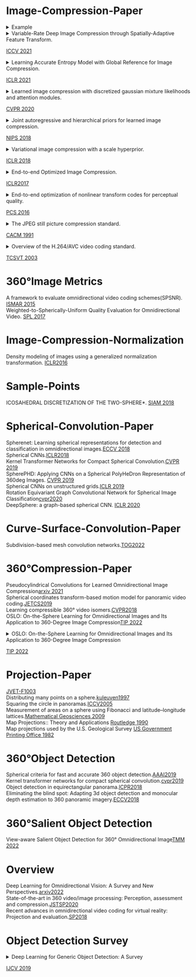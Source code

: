 # Image-Compression-Paper

<details>
<summary>
Example
</summary>
## Motivation
## Contribution
</details>

<details>
<summary>Variable-Rate Deep Image Compression through Spatially-Adaptive Feature Transform.</summary>
## Motivation
## Contribution
</details>

[ICCV 2021](https://openaccess.thecvf.com/content/ICCV2021/papers/Song_Variable-Rate_Deep_Image_Compression_Through_Spatially-Adaptive_Feature_Transform_ICCV_2021_paper.pdf)



<details>
<summary>
Learning Accurate Entropy Model with Global Reference for Image Compression. 
</summary>
## Motivation
## Contribution
</details>

[ICLR 2021](https://arxiv.org/pdf/2010.08321.pdf)  



<details>
<summary>
Learned image compression with discretized gaussian mixture likelihoods and attention modules. 
</summary>
## Motivation
## Contribution
</details>

[CVPR 2020](https://openaccess.thecvf.com/content_CVPR_2020/papers/Cheng_Learned_Image_Compression_With_Discretized_Gaussian_Mixture_Likelihoods_and_Attention_CVPR_2020_paper.pdf)  



<details>
<summary>
Joint autoregressive and hierarchical priors for learned image compression. 
</summary>
## Motivation
## Contribution
</details>

[NIPS 2018](https://arxiv.org/pdf/1809.02736.pdf)  



<details>
<summary>
Variational image compression with a scale hyperprior.
</summary>

## Motivation
<!-- 1. HEVC models images with variable size blocks, unlike JPEG which uses fixed size blocks. It can be used to achieve more efficient image compression, because HEVC is free to select a partitioning for each image. HEVC only need to transmit the side information between the encoder and decoder.By this way, the amount of side information sent is much smaller,on average, than the reduction of code length. -->

1. Side information are largely unexplored in existing CNN-based image compression models
2. Side information can be used to achieve more efficient image compression
3. The side information of conventional image compression models is hand-designed

## Contribution
1. This paper proposed a model to learn the latent representation of the entropy model.

## Method
![The structure of conventional image compression model](paper_figure/image_compression_paper/Variational_image_compression_with_a_scale_hyperprior/fig1.png)

![The structure of conventional image compression model extended with a hyperprior](paper_figure/image_compression_paper/Variational_image_compression_with_a_scale_hyperprior/fig3.png)





</details>

[ICLR 2018](https://arxiv.org/pdf/1802.01436.pdf)


<details>
<summary>
End-to-end Optimized Image Compression. 
</summary>
## Motivation
## Contribution
</details>

[ICLR2017](https://arxiv.org/pdf/1611.01704.pdf)  



<details>
<summary>
End-to-end optimization of nonlinear transform codes for perceptual quality. 
</summary>
## Motivation
## Contribution
</details>

[PCS 2016](https://ieeexplore.ieee.org/stamp/stamp.jsp?tp=&arnumber=7906310)  



<details>
<summary>
The JPEG still picture compression standard. 
</summary>
## Motivation
## Contribution
</details>

[CACM 1991](https://dl.acm.org/doi/pdf/10.1145/103085.103089)  

<details>
<summary>
Overview of the H.264/AVC video coding standard. 
</summary>
## Motivation
## Contribution
</details>

[TCSVT 2003](https://ieeexplore.ieee.org/stamp/stamp.jsp?tp=&arnumber=1218189)

# 360&deg;Image Metrics
A framework to evaluate omnidirectional video coding schemes(SPSNR). [ISMAR 2015](https://ieeexplore.ieee.org/abstract/document/7328056)  
Weighted-to-Spherically-Uniform Quality Evaluation for Omnidirectional Video. [SPL 2017](https://ieeexplore.ieee.org/abstract/document/7961186)  


# Image-Compression-Normalization
Density modeling of images using a generalized normalization transformation. [ICLR2016](https://arxiv.org/pdf/1511.06281)  


# Sample-Points
ICOSAHEDRAL DISCRETIZATION OF THE TWO-SPHERE*. [SIAM 2018](https://epubs.siam.org/doi/pdf/10.1137/0722066)  



# Spherical-Convolution-Paper
Spherenet: Learning spherical representations for detection and classification in omnidirectional images.[ECCV 2018](https://openaccess.thecvf.com/content_ECCV_2018/papers/Benjamin_Coors_SphereNet_Learning_Spherical_ECCV_2018_paper.pdf)  
Spherical CNNs.[ICLR2018](https://arxiv.org/pdf/1801.10130.pdf)  
Kernel Transformer Networks for Compact Spherical Convolution.[CVPR 2019](https://openaccess.thecvf.com/content_CVPR_2019/papers/Su_Kernel_Transformer_Networks_for_Compact_Spherical_Convolution_CVPR_2019_paper.pdf)  
SpherePHD: Applying CNNs on a Spherical PolyHeDron Representation of 360deg Images. [CVPR 2019](https://openaccess.thecvf.com/content_CVPR_2019/papers/Lee_SpherePHD_Applying_CNNs_on_a_Spherical_PolyHeDron_Representation_of_360deg_CVPR_2019_paper.pdf)  
Spherical CNNs on unstructured grids.[ICLR 2019](https://arxiv.org/pdf/1901.02039.pdf)  
Rotation Equivariant Graph Convolutional Network for Spherical Image Classification[cvpr2020](https://openaccess.thecvf.com/content_CVPR_2020/papers/Yang_Rotation_Equivariant_Graph_Convolutional_Network_for_Spherical_Image_Classification_CVPR_2020_paper.pdf)  
DeepSphere: a graph-based spherical CNN. [ICLR 2020](https://arxiv.org/pdf/2012.15000)  




# Curve-Surface-Convolution-Paper
Subdivision-based mesh convolution networks.[TOG2022](https://dl.acm.org/doi/pdf/10.1145/3506694)






# 360&deg;Compression-Paper
Pseudocylindrical Convolutions for Learned Omnidirectional Image Compression[arxiv 2021](https://arxiv.org/pdf/2112.13227.pdf)  
Spherical coordinates transform-based motion model for panoramic video coding.[JETCS2019](https://ieeexplore.ieee.org/stamp/stamp.jsp?tp=&arnumber=8629996)  
Learning compressible 360° video isomers.[CVPR2018](https://openaccess.thecvf.com/content_cvpr_2018/papers/Su_Learning_Compressible_360deg_CVPR_2018_paper.pdf)  
OSLO: On-the-Sphere Learning for Omnidirectional Images and Its Application to 360-Degree Image Compression[TIP 2022](https://ieeexplore.ieee.org/abstract/document/9875033)




<details>
<summary>
OSLO: On-the-Sphere Learning for Omnidirectional Images and Its Application to 360-Degree Image Compression
</summary>

## Motivation:
    Existing spherical CNN didn't contain all these three properities:  
    1. rotation equivariance  
    2. expressive filter  
    3. computational efficiency 

## Contribution:
    1. They proposed a new convolution operation on the sphere based on the HEALPix uniform sampling.  
    2. They adapt existing standard CNN techniques(stride, iterative aggregation and pixel shuffling) to the spherical domain.  
    3. Apply the new framework to the task of omnidirectional image compression.  
</details>

[TIP 2022](https://ieeexplore.ieee.org/abstract/document/9875033)



# Projection-Paper
[JVET-F1003](https://www.researchgate.net/publication/326381357_JVET-F1003_Algorithm_descriptions_of_projection_format_conversion_and_video_quality_metrics_in_360Lib)  
Distributing many points on a sphere.[kuleuven1997](https://perswww.kuleuven.be/~u0017946/publications/Papers97/art97a-Saff-Kuijlaars-MI/Saff-Kuijlaars-MathIntel97.pdf)  
Squaring the circle in panoramas.[ICCV2005](https://ieeexplore.ieee.org/stamp/stamp.jsp?tp=&arnumber=1544869)  
Measurement of areas on a sphere using Fibonacci and latitude–longitude lattices.[Mathematical Geosciences 2009](https://link.springer.com/content/pdf/10.1007/s11004-009-9257-x.pdf)  
Map Projections:: Theory and Applications [Routledge 1990](https://www.taylorfrancis.com/books/mono/10.1201/9780203748121/map-projections-ii-pearson)  
Map projections used by the U.S. Geological Survey [US Government Printing Office 1982](https://pubs.usgs.gov/bul/1532/report.pdf)






# 360&deg;Object Detection
Spherical criteria for fast and accurate 360 object detection.[AAAI2019](https://ojs.aaai.org/index.php/AAAI/article/view/6995)  
Kernel transformer networks for compact spherical convolution.[cvpr2019](https://openaccess.thecvf.com/content_CVPR_2019/papers/Su_Kernel_Transformer_Networks_for_Compact_Spherical_Convolution_CVPR_2019_paper.pdf)  
Object detection in equirectangular panorama.[ICPR2018](https://arxiv.org/pdf/1805.08009.pdf)  
Eliminating the blind spot: Adapting 3d object detection and monocular depth estimation to 360 panoramic imagery.[ECCV2018](https://arxiv.org/pdf/1808.06253v1.pdf)





# 360&deg;Salient Object Detection
View-aware Salient Object Detection for 360° Omnidirectional Image[TMM 2022](https://arxiv.org/pdf/2209.13222)





# Overview
Deep Learning for Omnidirectional Vision: A Survey and New Perspectives.[arxiv2022](https://arxiv.org/pdf/2205.10468.pdf)  
State-of-the-art in 360 video/image processing: Perception, assessment and compression.[JSTSP2020](https://ieeexplore.ieee.org/stamp/stamp.jsp?tp=&arnumber=8960364)  
Recent advances in omnidirectional video coding for virtual reality: Projection and evaluation.[SP2018](https://reader.elsevier.com/reader/sd/pii/S0165168418300057?token=91255BF9EFC05C00E5DBA290E37F10CE94943DC5DB754B4B74BE1E7658A9C062AD8F74E85C089DA3B7F81A4C81E655C5&originRegion=us-east-1&originCreation=20220927212654)




# Object Detection Survey

<details>
<summary>
Deep Learning for Generic Object Detection: A Survey
</summary>

## Motivation
   1. Although tremendous progress has been achieved during past 5 years, but they didn't find comprehensive surveys of Object Detection.

## Contribution

## Definition of Object Detection 
Given an image, determine whether or not there are instances of 

</details>

[IJCV 2019](https://link.springer.com/article/10.1007/s11263-019-01247-4)